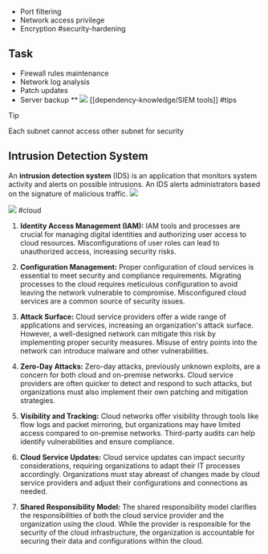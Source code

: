 - Port filtering
- Network access privilege
- Encryption
#security-hardening
## Task 
- Firewall rules maintenance
- Network log analysis
- Patch updates
- Server backup
**
![](https://i.imgur.com/UN1hXGG.png)
[[dependency-knowledge/SIEM tools]]
#tips 
> [!tip]
> Each subnet cannot access other subnet for security

## Intrusion Detection System
An **intrusion detection system** (IDS) is an application that monitors system activity and alerts on possible intrusions. An IDS alerts administrators based on the signature of malicious traffic.
![](https://i.imgur.com/MGOu9Vx.png)

![](https://i.imgur.com/3Vjzg6A.png)
#cloud 

1. **Identity Access Management (IAM):** IAM tools and processes are crucial for managing digital identities and authorizing user access to cloud resources. Misconfigurations of user roles can lead to unauthorized access, increasing security risks.
    
2. **Configuration Management:** Proper configuration of cloud services is essential to meet security and compliance requirements. Migrating processes to the cloud requires meticulous configuration to avoid leaving the network vulnerable to compromise. Misconfigured cloud services are a common source of security issues.
    
3. **Attack Surface:** Cloud service providers offer a wide range of applications and services, increasing an organization's attack surface. However, a well-designed network can mitigate this risk by implementing proper security measures. Misuse of entry points into the network can introduce malware and other vulnerabilities.
    
4. **Zero-Day Attacks:** Zero-day attacks, previously unknown exploits, are a concern for both cloud and on-premise networks. Cloud service providers are often quicker to detect and respond to such attacks, but organizations must also implement their own patching and mitigation strategies.
    
5. **Visibility and Tracking:** Cloud networks offer visibility through tools like flow logs and packet mirroring, but organizations may have limited access compared to on-premise networks. Third-party audits can help identify vulnerabilities and ensure compliance.
    
6. **Cloud Service Updates:** Cloud service updates can impact security considerations, requiring organizations to adapt their IT processes accordingly. Organizations must stay abreast of changes made by cloud service providers and adjust their configurations and connections as needed.
    
7. **Shared Responsibility Model:** The shared responsibility model clarifies the responsibilities of both the cloud service provider and the organization using the cloud. While the provider is responsible for the security of the cloud infrastructure, the organization is accountable for securing their data and configurations within the cloud.